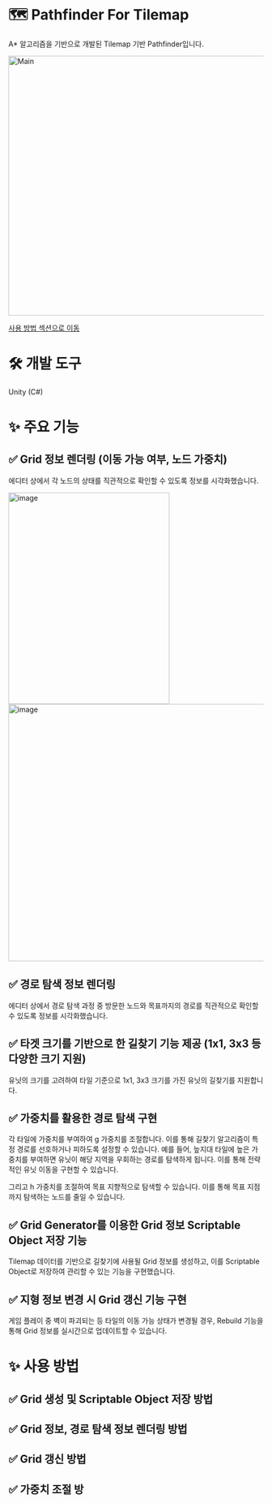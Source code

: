 # 🗺️ Pathfinder For Tilemap

A* 알고리즘을 기반으로 개발된 Tilemap 기반 Pathfinder입니다.

<img width="512" height="512" src="https://github.com/user-attachments/assets/1ddae1a9-1e59-4cd7-8f3c-193550d4604d" alt="Main"/>

[사용 방법 섹션으로 이동](#-사용-방법)

# 🛠️ 개발 도구

Unity (C#)

# ✨ 주요 기능

## ✅ Grid 정보 렌더링 (이동 가능 여부, 노드 가중치)

에디터 상에서 각 노드의 상태를 직관적으로 확인할 수 있도록 정보를 시각화했습니다.

<img width="318" height="417" alt="image" src="https://github.com/user-attachments/assets/43836e96-7a48-4da3-b6a1-9a668fd5a683" />

<img width="508" height="507" alt="image" src="https://github.com/user-attachments/assets/00756c87-8d30-455c-8fd4-6481564eacec" />


## ✅ 경로 탐색 정보 렌더링

에디터 상에서 경로 탐색 과정 중 방문한 노드와 목표까지의 경로를 직관적으로 확인할 수 있도록 정보를 시각화했습니다.

## ✅ 타겟 크기를 기반으로 한 길찾기 기능 제공 (1x1, 3x3 등 다양한 크기 지원)

유닛의 크기를 고려하여 타일 기준으로 1x1, 3x3 크기를 가진 유닛의 길찾기를 지원합니다.

## ✅ 가중치를 활용한 경로 탐색 구현

각 타일에 가중치를 부여하여 g  가중치를 조절합니다. 이를 통해 길찾기 알고리즘이 특정 경로를 선호하거나 피하도록 설정할 수 있습니다.
예를 들어, 늪지대 타일에 높은 가중치를 부여하면 유닛이 해당 지역을 우회하는 경로를 탐색하게 됩니다. 이를 통해 전략적인 유닛 이동을 구현할 수 있습니다.

그리고 h 가중치를 조절하여 목표 지향적으로 탐색할 수 있습니다. 이를 통해 목표 지점까지 탐색하는 노드를 줄일 수 있습니다.

## ✅ Grid Generator를 이용한 Grid 정보 Scriptable Object 저장 기능

Tilemap 데이터를 기반으로 길찾기에 사용될 Grid 정보를 생성하고, 이를 Scriptable Object로 저장하여 관리할 수 있는 기능을 구현했습니다.

## ✅ 지형 정보 변경 시 Grid 갱신 기능 구현

게임 플레이 중 벽이 파괴되는 등 타일의 이동 가능 상태가 변경될 경우, Rebuild 기능을 통해 Grid 정보를 실시간으로 업데이트할 수 있습니다.

# ✨ 사용 방법

## ✅ Grid 생성 및 Scriptable Object 저장 방법

## ✅ Grid 정보, 경로 탐색 정보 렌더링 방법

## ✅ Grid 갱신 방법

## ✅ 가중치 조절 방
